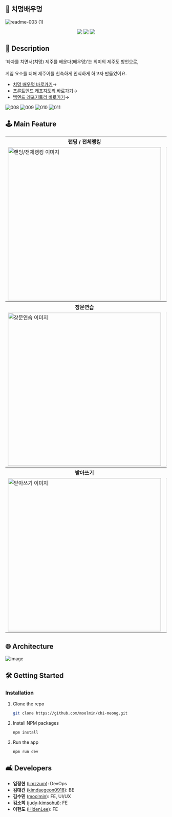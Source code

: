 ## 🍊 치멍배우멍 
![readme-003 (1)](https://github.com/user-attachments/assets/2858d191-4f28-4322-bb76-b1f13b47fff3)
<div align=center> 
<img src="https://img.shields.io/badge/react-61DAFB?style=for-the-badge&logo=react&logoColor=black"> 
<img src="https://img.shields.io/badge/spring-6DB33F?style=for-the-badge&logo=spring&logoColor=white"> 
<img src="https://img.shields.io/badge/amazonaws-232F3E?style=for-the-badge&logo=amazonaws&logoColor=white">
</div>

## 📖 Description
‘타자를 치면서(치멍) 제주를 배운다(배우멍)’는 의미의 제주도 방언으로, </br></br>
게임 요소를 더해 제주어를 친숙하게 인식하게 하고자 만들었어요.</br>
* [치멍 배우멍 바로가기](https://judy-carter-hyden-silvia-snorlax.site/)→
* [프론트엔드 레포지토리 바로가기](https://github.com/sambonghada/chi-mung-fe)→
* [백엔드 레포지토리 바로가기](https://github.com/sambonghada/chi-mung-be)→

![008](https://github.com/user-attachments/assets/92ced1b6-2725-4828-9e1a-5104146bbb8c)
![009](https://github.com/user-attachments/assets/d3e3cb8e-ff66-40b7-8f16-41957a1888ce)
![010](https://github.com/user-attachments/assets/c7676efd-e7e0-4cf1-bc5d-553a5f076302)
![011](https://github.com/user-attachments/assets/bf6c4dc4-d2f5-4c57-b9e6-ae69a3affff9)




## 🕹️ Main Feature
<table>
  <tr>
    <th>랜딩 / 전체랭킹</th>
    <th>단어연습 / 랭킹등록</th>
  </tr>
  <tr>
    <td><img src="https://github.com/user-attachments/assets/5a8ca9c5-148c-46fb-986d-6eb4ea44a86a" width="478px" alt="랜딩/전체랭킹 이미지"></td>
    <td><img src="https://github.com/user-attachments/assets/8bf7e980-00f4-45b8-81a0-6170935e452d" width="478px" alt="단어연습/랭킹등록 이미지"></td>
  </tr>
  <tr>
    <th>장문연습</th>
    <th>제주어 번역</th>
  </tr>
  <tr>
    <td><img src="https://github.com/user-attachments/assets/00e689aa-7aca-4fa7-b148-a3264fc4bf13" width="478px" alt="장문연습 이미지"></td>
    <td><img src="https://github.com/user-attachments/assets/b931fa44-90a9-48fe-a114-bc7382bdf291" width="478px" alt="제주어 번역 이미지"></td>
  </tr>
  <tr>
    <th>받아쓰기</th>
    <th>속담사전</th>
  </tr>
  <tr>
    <td><img src="https://github.com/user-attachments/assets/ef1054fb-a945-4cd5-befe-ff952d13a296" width="478px" alt="받아쓰기 이미지"></td>
    <td><img src="https://github.com/user-attachments/assets/d1bb013b-39d3-48cb-98c6-75503644134d" width="478px" alt="속담사전 이미지"></td>
  </tr>
</table>





## 🌐 Architecture
![image](https://github.com/user-attachments/assets/8d4008f0-54d2-42fc-9dc6-8afa549ec731)









## 🛠️ Getting Started
### Installation
1. Clone the repo
   ```sh
   git clone https://github.com/moolmin/chi-meong.git
   ```
2. Install NPM packages
   ```sh
   npm install
   ```
3. Run the app
   ```sh
   npm run dev
   ```

   
## 🛋️ Developers
*  **임정현** ([limzzum](https://github.com/limzzum)): DevOps
*  **김대건** ([kimdaegeon0918](https://github.com/kimdaegeon0918)): BE
*  **김수민** ([moolmin](https://github.com/moolmin)): FE, UI/UX
*  **김소희** ([judy-kimsohui](https://github.com/judy-kimsohui)): FE
*  **이현도** ([HidenLee](https://github.com/HidenLee)): FE
